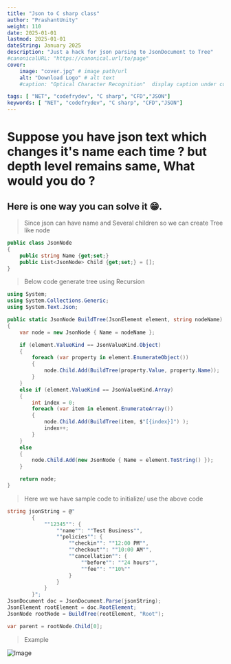 ```yaml
---
title: "Json to C sharp class"
author: "PrashantUnity"
weight: 110
date: 2025-01-01
lastmod: 2025-01-01
dateString: January 2025  
description: "Just a hack for json parsing to JsonDocument to Tree"
#canonicalURL: "https://canonical.url/to/page"
cover:
    image: "cover.jpg" # image path/url
    alt: "Download Logo" # alt text
    #caption: "Optical Character Recognition"  display caption under cover 

tags: [ "NET", "codefrydev", "C sharp", "CFD","JSON"]
keywords: [ "NET", "codefrydev", "C sharp", "CFD","JSON"]
---
```



# Suppose you have json text which changes it's name each time ? but depth level remains same, What would you do ?

## Here is one way you can solve it 😁.

> Since json can have name and Several children so we can create Tree like node

```cs
public class JsonNode
{
    public string Name {get;set;}
    public List<JsonNode> Child {get;set;} = [];
}
```

> Below code generate tree using Recursion


```cs
using System;
using System.Collections.Generic;
using System.Text.Json;

public static JsonNode BuildTree(JsonElement element, string nodeName)
{
    var node = new JsonNode { Name = nodeName };

    if (element.ValueKind == JsonValueKind.Object)
    {
        foreach (var property in element.EnumerateObject())
        {
            node.Child.Add(BuildTree(property.Value, property.Name));
        }
    }
    else if (element.ValueKind == JsonValueKind.Array)
    {
        int index = 0;
        foreach (var item in element.EnumerateArray())
        {
            node.Child.Add(BuildTree(item, $"[{index}]") );
            index++;
        }
    }
    else
    {
        node.Child.Add(new JsonNode { Name = element.ToString() });
    }

    return node;
}
```

> Here we we have sample code to initialize/ use the above code
```cs
string jsonString = @"
        {
            ""12345"": {
                ""name"": ""Test Business"",
                ""policies"": {
                    ""checkin"": ""12:00 PM"",
                    ""checkout"": ""10:00 AM"",
                    ""cancellation"": {
                        ""before"": ""24 hours"",
                        ""fee"": ""10%""
                    }
                }
            }
        }";
JsonDocument doc = JsonDocument.Parse(jsonString);
JsonElement rootElement = doc.RootElement;
JsonNode rootNode = BuildTree(rootElement, "Root"); 

var parent = rootNode.Child[0];
```

> Example

![Image](./example.png)